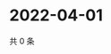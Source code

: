 # 2022-04-01

共 0 条

<!-- BEGIN WEIBO -->
<!-- 最后更新时间 Fri Apr 01 2022 13:14:21 GMT+0800 (China Standard Time) -->

<!-- END WEIBO -->
